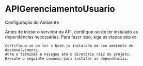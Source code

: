 # APIGerenciamentoUsuario

Configuração do Ambiente

Antes de iniciar o servidor da API, certifique-se de ter instalado as dependências necessárias. Para fazer isso, siga as etapas abaixo:

    Certifique-se de ter o Node.js instalado em seu ambiente de desenvolvimento.
    Abra o terminal e navegue até o diretório raiz do projeto.
    Execute o seguinte comando para instalar as dependências:
